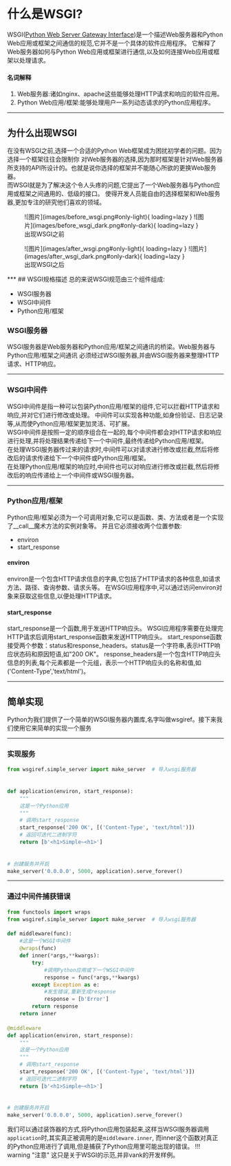 # 什么是WSGI?

WSGI([Python Web Server Gateway Interface](https://peps.python.org/pep-3333/))是一个描述Web服务器和Python
Web应用或框架之间通信的规范,它并不是一个具体的软件应用程序。
它解释了Web服务器如何与Python Web应用或框架进行通信,以及如何连接Web应用或框架以处理请求。

#### 名词解释

1. Web服务器:诸如nginx、apache这些能够处理HTTP请求和响应的软件应用。
2. Python Web应用/框架:能够处理用户一系列动态请求的Python应用程序。

***

## 为什么出现WSGI

在没有WSGI之前,选择一个合适的Python Web框架成为困扰初学者的问题。因为选择一个框架往往会限制你
对Web服务器的选择,因为那时框架是针对Web服务器所支持的API所设计的。也就是说你选择的框架并不能随心所欲的更换Web服务器。  
而WSGI就是为了解决这个令人头疼的问题,它提出了一个Web服务器与Python应用或框架之间通用的、低级的接口。
使得开发人员能自由的选择框架和Web服务器,更加专注的研究他们喜欢的领域。
<figure markdown>
  ![图片](images/before_wsgi.png#only-light){ loading=lazy }
  ![图片](images/before_wsgi_dark.png#only-dark){ loading=lazy }
  <figcaption>出现WSGI之前</figcaption>
</figure>
<figure markdown>
  ![图片](images/after_wsgi.png#only-light){ loading=lazy }
  ![图片](images/after_wsgi_dark.png#only-dark){ loading=lazy }
  <figcaption>出现WSGI之后</figcaption>
</figure>
***
## WSGI规格描述
总的来说WSGI规范由三个组件组成:

* WSGI服务器
* WSGI中间件
* Python应用/框架

### WSGI服务器

WSGI服务器是Web服务器和Python应用/框架之间通讯的桥梁。Web服务器与Python应用/框架之间通讯
必须经过WSGI服务器,并由WSGI服务器来整理HTTP请求、HTTP响应。
***

### WSGI中间件
WSGI中间件是指一种可以包装Python应用/框架的组件,它可以拦截HTTP请求和响应,并对它们进行修改或处理。
中间件可以实现各种功能,如身份验证、日志记录等,从而使Python应用/框架更加灵活、可扩展。  
WSGI中间件是按照一定的顺序组合在一起的,每个中间件都会对HTTP请求和响应进行处理,并将处理结果传递给下一个中间件,最终传递给Python应用/框架。  
在处理WSGI服务器传过来的请求时,中间件可以对请求进行修改或拦截,然后将修改后的请求传递给下一个中间件或Python应用/框架。  
在处理Python应用/框架的响应时,中间件也可以对响应进行修改或拦截,然后将修改后的响应传递给上一个中间件或WSGI服务器。
***

### Python应用/框架

Python应用/框架必须为一个可调用对象,它可以是函数、类、方法或者是一个实现了__call__魔术方法的实例对象等。
并且它必须接收两个位置参数:

- environ
- start_response
#### environ
environ是一个包含HTTP请求信息的字典,它包括了HTTP请求的各种信息,如请求方法、路径、查询参数、请求头等。
在WSGI应用程序中,可以通过访问environ对象来获取这些信息,以便处理HTTP请求。
#### start_response
start_response是一个函数,用于发送HTTP响应头。
WSGI应用程序需要在处理完HTTP请求后调用start_response函数来发送HTTP响应头。
start_response函数接受两个参数：status和response_headers。status是一个字符串,表示HTTP响应状态码和原因短语,如"200 OK"。
response_headers是一个包含HTTP响应头信息的列表,每个元素都是一个元组，表示一个HTTP响应头的名称和值,如('Content-Type','text/html')。
***

## 简单实现

Python为我们提供了一个简单的WSGI服务器内置库,名字叫做wsgiref。接下来我们使用它来简单的实现一个服务
***
### 实现服务
```python
from wsgiref.simple_server import make_server  # 导入wsgi服务器


def application(environ, start_response):
    """
    这是一个Python应用
    """
    # 调用start_response
    start_response('200 OK', [('Content-Type', 'text/html')])
    # 返回可迭代二进制字符
    return [b'<h1>Simple~<h1>']


# 创建服务并开启
make_server('0.0.0.0', 5000, application).serve_forever()
```
***
### 通过中间件捕获错误
```python
from functools import wraps
from wsgiref.simple_server import make_server  # 导入wsgi服务器

def middleware(func):
    #这是一个WSGI中间件
    @wraps(func)
    def inner(*args,**kwargs):
        try:
            #调用Python应用或下一个WSGI中间件
            response = func(*args,**kwargs)
        except Exception as e:
            #发生错误,重新生成response
            response = [b'Error']
        return response
    return inner

@middleware
def application(environ, start_response):
    """
    这是一个Python应用
    """
    # 调用start_response
    start_response('200 OK', [('Content-Type', 'text/html')])
    # 返回可迭代二进制字符
    return [b'<h1>Simple~<h1>']


# 创建服务并开启
make_server('0.0.0.0', 5000, application).serve_forever()
```
我们可以通过装饰器的方式,将Python应用包装起来,这样当WSGI服务器调用`application`时,其实真正被调用的是`middleware.inner`,
而inner这个函数对真正的Python应用进行了调用,但是捕获了Python应用里可能出现的错误。
!!! warning "注意"
    这只是关于WSGI的示范,并非vank的开发样例。